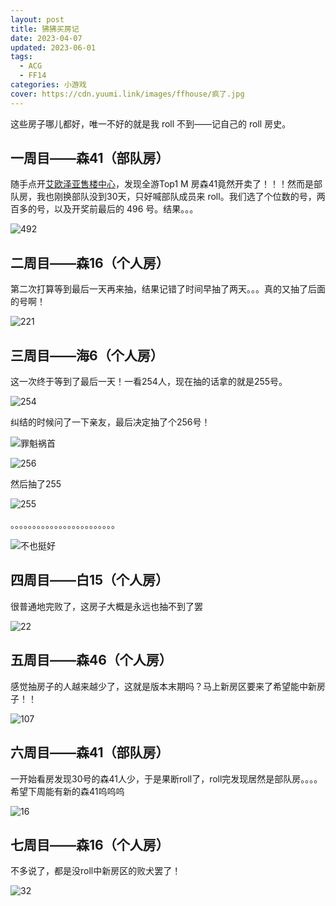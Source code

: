 ```yaml
---
layout: post
title: 狒狒买房记
date: 2023-04-07
updated: 2023-06-01
tags: 
  - ACG
  - FF14
categories: 小游戏
cover: https://cdn.yuumi.link/images/ffhouse/疯了.jpg
---
```


这些房子哪儿都好，唯一不好的就是我 roll 不到——记自己的 roll 房史。

<!-- more -->

## 一周目——森41（部队房）

随手点开[艾欧泽亚售楼中心](https://house.ffxiv.cyou/#/)，发现全游Top1 M 房森41竟然开卖了！！！然而是部队房，我也刚换部队没到30天，只好喊部队成员来 roll。我们选了个位数的号，两百多的号，以及开奖前最后的 496 号。结果。。。

![492](https://cdn.yuumi.link/images/ffhouse/492.jpeg)



## 二周目——森16（个人房）

第二次打算等到最后一天再来抽，结果记错了时间早抽了两天。。。真的又抽了后面的号啊！

![221](https://cdn.yuumi.link/images/ffhouse/221.jpg)



## 三周目——海6（个人房）

这一次终于等到了最后一天！一看254人，现在抽的话拿的就是255号。

![254](https://cdn.yuumi.link/images/ffhouse/254.png)

纠结的时候问了一下亲友，最后决定抽了个256号！

![罪魁祸首](https://cdn.yuumi.link/images/ffhouse/罪魁祸首.jpg)

![256](https://cdn.yuumi.link/images/ffhouse/256.png)

然后抽了255

![255](https://cdn.yuumi.link/images/ffhouse/255.png)

。。。。。。。。。。。。。。。。。。。。。。。。

![不也挺好](https://cdn.yuumi.link/emotes/不也挺好.gif)



## 四周目——白15（个人房）

很普通地完败了，这房子大概是永远也抽不到了罢

![22](https://cdn.yuumi.link/images/ffhouse/22.jpg)



## 五周目——森46（个人房）

感觉抽房子的人越来越少了，这就是版本末期吗？马上新房区要来了希望能中新房子！！

![107](https://cdn.yuumi.link/images/ffhouse/107.png)

## 六周目——森41（部队房）

一开始看房发现30号的森41人少，于是果断roll了，roll完发现居然是部队房。。。。希望下周能有新的森41呜呜呜

![16](https://cdn.yuumi.link/images/ffhouse/16.jpg)

## 七周目——森16（个人房）

不多说了，都是没roll中新房区的败犬罢了！

![32](https://cdn.yuumi.link/images/ffhouse/32.jpg)

